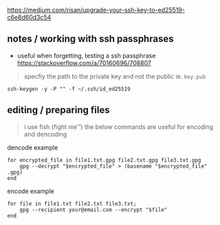 https://medium.com/risan/upgrade-your-ssh-key-to-ed25519-c6e8d60d3c54

## notes / working with ssh passphrases

- useful when forgetting, testing a ssh passphrase
https://stackoverflow.com/a/70160696/708807

> specfiy the path to the private key and not the public ie. `key.pub`

```
ssh-keygen -y -P "" -f ~/.ssh/id_ed25519
```

## editing / preparing files

> i use fish (fight me™️) the below commands are useful for encoding and dencoding

dencode example

```fish
for encrypted_file in file1.txt.gpg file2.txt.gpg file3.txt.gpg
    gpg --decrypt "$encrypted_file" > (basename "$encrypted_file" .gpg)
end
```

encode example

```fish
for file in file1.txt file2.txt file3.txt;
    gpg --recipient your@email.com --encrypt "$file"
end
```
